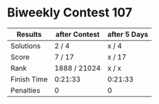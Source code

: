 # Biweekly Contest 107


| Results     | after Contest | after 5 Days |
| ---         | ---           | ---          |
| Solutions   | 2 / 4         | x / 4        | 
| Score       | 7 / 17        | x / 17       | 
| Rank        | 1888 / 21024  | x / x        | 
| Finish Time | 0:21:33       | 0:21:33      | 
| Penalties   | 0             | 0            | 
